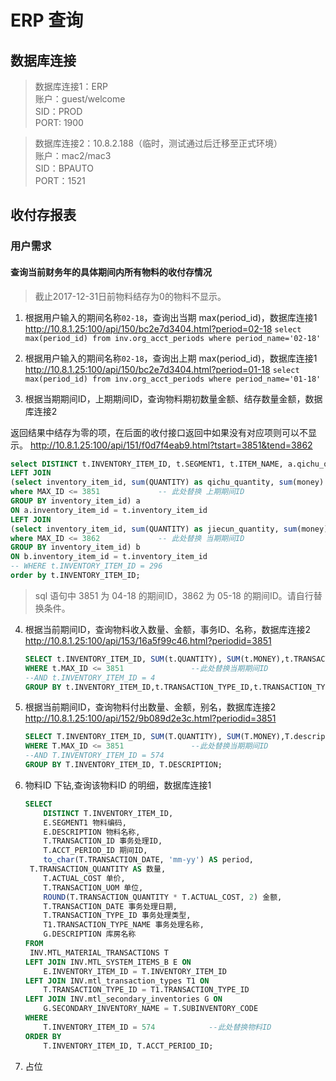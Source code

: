 # ERP 查询

## 数据库连接
> 数据库连接1：ERP  
> 账户：guest/welcome   
> SID：PROD     
> PORT: 1900

> 数据库连接2：10.8.2.188（临时，测试通过后迁移至正式环境）     
> 账户：mac2/mac3       
> SID：BPAUTO       
> PORT：1521 

## 收付存报表

### 用户需求

#### 查询当前财务年的具体期间内所有物料的收付存情况

> 截止2017-12-31日前物料结存为0的物料不显示。

1. 根据用户输入的期间名称`02-18`，查询出当期 max(period_id)，数据库连接1
http://10.8.1.25:100/api/150/bc2e7d3404.html?period=02-18
   `select max(period_id) from inv.org_acct_periods where period_name='02-18' `

2. 根据用户输入的期间名称`02-18`，查询出上期 max(period_id)，数据库连接1
http://10.8.1.25:100/api/150/bc2e7d3404.html?period=01-18
   `select max(period_id) from inv.org_acct_periods where period_name='01-18'`

3. 根据当期期间ID，上期期间ID，查询物料期初数量金额、结存数量金额，数据库连接2

返回结果中结存为零的项，在后面的收付接口返回中如果没有对应项则可以不显示。
http://10.8.1.25:100/api/151/f0d7f4eab9.html?tstart=3851&tend=3862
   ```sql
   select DISTINCT t.INVENTORY_ITEM_ID, t.SEGMENT1, t.ITEM_NAME, a.qichu_quantity, a.qichu_money, b.jiecun_quantity, b.jiecun_money FROM TBERP_INV_PERIOD t
   LEFT JOIN
   (select inventory_item_id, sum(QUANTITY) as qichu_quantity, sum(money) as qichu_money from tberp_inv_period 
   where MAX_ID <= 3851 			-- 此处替换 上期期间ID
   GROUP BY inventory_item_id) a
   ON a.inventory_item_id = t.inventory_item_id
   LEFT JOIN
   (select inventory_item_id, sum(QUANTITY) as jiecun_quantity, sum(money) as jiecun_money from tberp_inv_period 
   where MAX_ID <= 3862 			-- 此处替换 当期期间ID
   GROUP BY inventory_item_id) b
   ON b.inventory_item_id = t.inventory_item_id
   -- WHERE t.INVENTORY_ITEM_ID = 296
   order by t.INVENTORY_ITEM_ID;
   ```

   > sql 语句中 3851 为 04-18 的期间ID，3862 为 05-18 的期间ID。请自行替换条件。

4. 根据当前期间ID，查询物料收入数量、金额，事务ID、名称，数据库连接2
http://10.8.1.25:100/api/153/16a5f99c46.html?periodid=3851
   ```sql
   SELECT t.INVENTORY_ITEM_ID, SUM(t.QUANTITY), SUM(t.MONEY),t.TRANSACTION_TYPE_ID,t.TRANSACTION_TYPE_NAME FROM TBERP_INV_INCOME t
   WHERE t.MAX_ID <= 3851				--此处替换当期期间ID
   --AND t.INVENTORY_ITEM_ID = 4			
   GROUP BY t.INVENTORY_ITEM_ID,t.TRANSACTION_TYPE_ID,t.TRANSACTION_TYPE_NAME;
   ```

5. 根据当前期间ID，查询物料付出数量、金额，别名，数据库连接2
http://10.8.1.25:100/api/152/9b089d2e3c.html?periodid=3851
   ```sql
   SELECT T.INVENTORY_ITEM_ID, SUM(T.QUANTITY), SUM(T.MONEY),T.description FROM TBERP_INV_PAYOUT T
   WHERE T.MAX_ID <= 3851				--此处替换当期期间ID
   --AND T.INVENTORY_ITEM_ID = 574
   GROUP BY T.INVENTORY_ITEM_ID, T.DESCRIPTION;
   ```

6. 物料ID 下钻,查询该物料ID 的明细，数据库连接1

   ```sql
   SELECT
       DISTINCT T.INVENTORY_ITEM_ID,
       E.SEGMENT1 物料编码,
       E.DESCRIPTION 物料名称,
       T.TRANSACTION_ID 事务处理ID,
       T.ACCT_PERIOD_ID 期间ID,
       to_char(T.TRANSACTION_DATE, 'mm-yy') AS period,
   	T.TRANSACTION_QUANTITY AS 数量,
       T.ACTUAL_COST 单价,
       T.TRANSACTION_UOM 单位,
       ROUND(T.TRANSACTION_QUANTITY * T.ACTUAL_COST, 2) 金额,
       T.TRANSACTION_DATE 事务处理日期,
       T.TRANSACTION_TYPE_ID 事务处理类型,
       T1.TRANSACTION_TYPE_NAME 事务处理名称,
       G.DESCRIPTION 库房名称
   FROM
   	INV.MTL_MATERIAL_TRANSACTIONS T
   LEFT JOIN INV.MTL_SYSTEM_ITEMS_B E ON
       E.INVENTORY_ITEM_ID = T.INVENTORY_ITEM_ID
   LEFT JOIN INV.mtl_transaction_types T1 ON
       T.TRANSACTION_TYPE_ID = T1.TRANSACTION_TYPE_ID
   LEFT JOIN INV.mtl_secondary_inventories G ON
       G.SECONDARY_INVENTORY_NAME = T.SUBINVENTORY_CODE
   WHERE
       T.INVENTORY_ITEM_ID = 574			--此处替换物料ID
   ORDER BY
       T.INVENTORY_ITEM_ID, T.ACCT_PERIOD_ID;
   ```

7. 占位